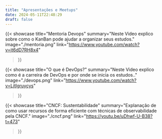 ```yaml
---
title: "Apresentações e Meetups"
date: 2024-05-11T22:48:29
draft: false
---
```


{{< 
    showcase 
    title="Mentoria Devops" 
    summary="Neste Video explico sobre como o KanBan pode ajudar a organizar seus estudos." 
    image="./mentoria.png" 
    link="https://www.youtube.com/watch?v=jt6dD7RH8x4" 
>}}

{{< 
    showcase 
    title="O que é DevOps?" 
    summary="Neste Video explico como é a carreira de DevOps e por onde se inicia os estudos.." 
    image="./devops.png" 
    link="https://www.youtube.com/watch?v=LjtIgruycys" 
>}}

{{< 
    showcase 
    title="CNCF: Sustentabilidade" 
    summary="Explanação de como usar recursos de forma eficiente com técnicas de observabilidade pela CNCF." 
    image="./cncf.png" 
    link="https://youtu.be/uDhwf-U-B38?t=473" 
>}}
